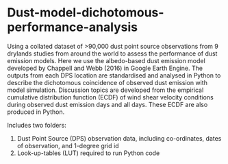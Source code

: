 # Dust-model-dichotomous-performance-analysis
Using a collated dataset of >90,000 dust point source observations from 9 drylands studies from around the world to assess the performance of dust emission models. Here we use the albedo-based dust emission model developed by Chappell and Webb (2016) in Google Earth Engine. The outputs from each DPS location are standardised and analysed in Python to describe the dichotomous coincidence of observed dust emission with model simulation. Discussion topics are developed from the empirical cumulative distribution function (ECDF) of wind shear velocity conditions during observed dust emission days and all days. These ECDF are also produced in Python.


Includes two folders:
1. Dust Point Source (DPS) observation data, including co-ordinates, dates of observation, and 1-degree grid id
2. Look-up-tables (LUT) required to run Python code
